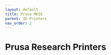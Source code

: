 ```yaml
---
layout: default
title: Prusa MK3S
parent: 3D Printers
nav_order: 2
---
```


# Prusa Research Printers
